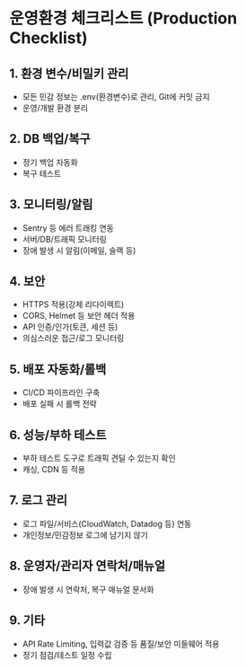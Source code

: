 # 운영환경 체크리스트 (Production Checklist)

## 1. 환경 변수/비밀키 관리

- 모든 민감 정보는 .env(환경변수)로 관리, Git에 커밋 금지
- 운영/개발 환경 분리

## 2. DB 백업/복구

- 정기 백업 자동화
- 복구 테스트

## 3. 모니터링/알림

- Sentry 등 에러 트래킹 연동
- 서버/DB/트래픽 모니터링
- 장애 발생 시 알림(이메일, 슬랙 등)

## 4. 보안

- HTTPS 적용(강제 리다이렉트)
- CORS, Helmet 등 보안 헤더 적용
- API 인증/인가(토큰, 세션 등)
- 의심스러운 접근/로그 모니터링

## 5. 배포 자동화/롤백

- CI/CD 파이프라인 구축
- 배포 실패 시 롤백 전략

## 6. 성능/부하 테스트

- 부하 테스트 도구로 트래픽 견딜 수 있는지 확인
- 캐싱, CDN 등 적용

## 7. 로그 관리

- 로그 파일/서비스(CloudWatch, Datadog 등) 연동
- 개인정보/민감정보 로그에 남기지 않기

## 8. 운영자/관리자 연락처/매뉴얼

- 장애 발생 시 연락처, 복구 매뉴얼 문서화

## 9. 기타

- API Rate Limiting, 입력값 검증 등 품질/보안 미들웨어 적용
- 정기 점검/테스트 일정 수립
